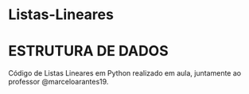 # Listas-Lineares 
# ESTRUTURA DE DADOS
Código de Listas Lineares em Python realizado em aula, juntamente ao professor @marceloarantes19.
